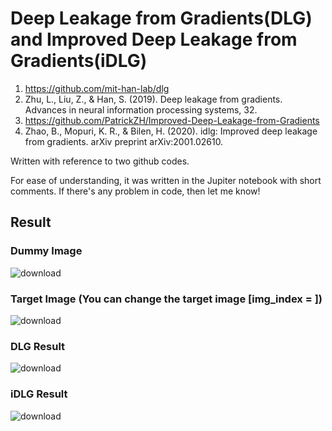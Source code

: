 # Deep Leakage from Gradients(DLG) and Improved Deep Leakage from Gradients(iDLG)
1. https://github.com/mit-han-lab/dlg
2. Zhu, L., Liu, Z., & Han, S. (2019). Deep leakage from gradients. Advances in neural information processing systems, 32.
3. https://github.com/PatrickZH/Improved-Deep-Leakage-from-Gradients
4. Zhao, B., Mopuri, K. R., & Bilen, H. (2020). idlg: Improved deep leakage from gradients. arXiv preprint arXiv:2001.02610.

Written with reference to two github codes.

For ease of understanding, it was written in the Jupiter notebook with short comments.
If there's any problem in code, then let me know!

## Result
### Dummy Image
![download](https://user-images.githubusercontent.com/14955366/187334010-7d16930b-6896-4b4a-94b1-ffa690f02f0a.png)

### Target Image (You can change the target image [img_index = ])
![download](https://user-images.githubusercontent.com/14955366/187334171-296063f6-5016-4da0-9914-bc79e0c77842.png)

### DLG Result
![download](https://user-images.githubusercontent.com/14955366/187334446-5a4de0d0-7949-4c68-86e3-99eaa6d5a849.png)

### iDLG Result
![download](https://user-images.githubusercontent.com/14955366/187334876-2c2b0d90-2921-4cda-8919-e378b34a7c0a.png)
